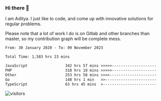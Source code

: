 ### Hi there 👋

I am Aditya. I just like to code, and come up with innovative solutions for regular problems.

Please note that a lot of work I do is on Gitlab and other branches than master, so my contribution graph will be complete mess.

<!--START_SECTION:waka-->

```txt
From: 30 January 2020 - To: 09 November 2023

Total Time: 1,583 hrs 23 mins

JavaScript                 342 hrs 57 mins >>>>>--------------------   21.66 %
PHP                        318 hrs 18 mins >>>>>--------------------   20.10 %
Other                      253 hrs 58 mins >>>>---------------------   16.04 %
Go                         148 hrs 1 min   >>-----------------------   09.35 %
TypeScript                 63 hrs 45 mins  >------------------------   04.03 %
```

<!--END_SECTION:waka-->

![visitors](https://visitor-badge.glitch.me/badge?page_id=BrainBuzzer.visitor-badge&left_color=green&right_color=red)

